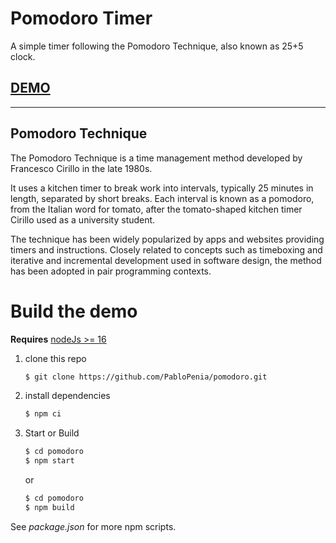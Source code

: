 # Pomodoro Timer

A simple timer following the Pomodoro Technique, also known as 25+5 clock.

## [DEMO](https://pablopenia.github.io/pomodoro-timer/)

---

## Pomodoro Technique

The Pomodoro Technique is a time management method developed by Francesco Cirillo in the late 1980s.

It uses a kitchen timer to break work into intervals, typically 25 minutes in length, separated by short breaks. Each interval is known as a pomodoro, from the Italian word for tomato, after the tomato-shaped kitchen timer Cirillo used as a university student.

The technique has been widely popularized by apps and websites providing timers and instructions. Closely related to concepts such as timeboxing and iterative and incremental development used in software design, the method has been adopted in pair programming contexts.

# Build the demo

**Requires** [nodeJs >= 16](https://nodejs.org)

1. clone this repo

   ```sh
   $ git clone https://github.com/PabloPenia/pomodoro.git
   ```

2. install dependencies

   ```sh
   $ npm ci
   ```

3. Start or Build
   ```sh
   $ cd pomodoro
   $ npm start
   ```
   or
   ```sh
   $ cd pomodoro
   $ npm build
   ```

See _package.json_ for more npm scripts.
